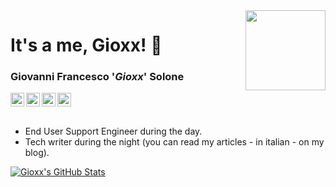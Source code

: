 <img align="right" width="128" height="128" src="https://gioxx.org/wp-content/uploads/2020/04/g3964-1000px.png">

# It's a me, Gioxx! 👋
### Giovanni Francesco '*Gioxx*' Solone
<a href="https://gioxx.org">
  <img align="left" alt="Gioxx's Wall" width="22px" src="https://cdn.jsdelivr.net/npm/simple-icons@v3/icons/wordpress.svg" />
</a>
<a href="https://twitter.com/gioxx">
  <img align="left" alt="Gioxx's Twitter" width="22px" src="https://cdn.jsdelivr.net/npm/simple-icons@v3/icons/twitter.svg" />
</a>
<a href="https://www.linkedin.com/in/gioxx/">
  <img align="left" alt="Gioxx's LinkedIN" width="22px" src="https://cdn.jsdelivr.net/npm/simple-icons@v3/icons/linkedin.svg" />
</a>
<a href="https://go.gioxx.org/r">
  <img alt="Gioxx's Reddit" width="22px" src="https://cdn.jsdelivr.net/npm/simple-icons@v3/icons/reddit.svg" />
</a>
<br /><br />

- End User Support Engineer during the day.
- Tech writer during the night (you can read my articles - in italian - on my blog).

[![Gioxx's GitHub Stats](https://github-readme-stats.vercel.app/api?username=gioxx&show_icons=true)](https://github.com/gioxx)
